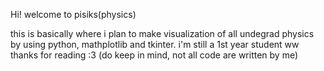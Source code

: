 Hi! welcome to pisiks(physics) 

this is basically where i plan to make visualization of all undegrad physics by using python, mathplotlib and tkinter.
i'm still a 1st year student ww thanks for reading :3
(do keep in mind, not all code are written by me)
